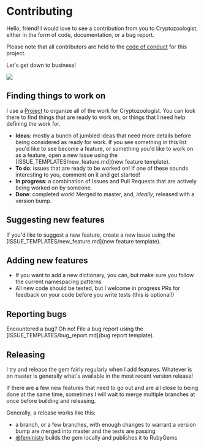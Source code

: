 # Contributing

Hello, friend! I would love to see a contribution from you to Cryptozoologist, either in the form of code, documentation, or a bug report.

Please note that all contributors are held to the [code of conduct](CODE_OF_CONDUCT.md) for this project.

Let's get down to business!

![](http://gifs.feministy.io/images/penguin.gif)

## Finding things to work on

I use a [Project](https://github.com/feministy/cryptozoologist/projects/1) to organize all of the work for Cryptozoologist. You can look there to find things that are ready to work on, or things that I need help defining the work for.

- **Ideas**: mostly a bunch of jumbled ideas that need more details before being considered as ready for work. If you see something in this list you'd like to see become a feature, or something you'd like to work on as a feature, open a new Issue using the [ISSUE_TEMPLATES/new_feature.md](new feature template).
- **To do**: issues that are ready to be worked on! If one of these sounds interesting to you, comment on it and get started!
- **In progress**: a combination of Issues and Pull Requests that are actively being worked on by someone.
- **Done**: completed work! Merged to master, and, _ideally_, released with a version bump.

## Suggesting new features

If you'd like to suggest a new feature, create a new issue using the [ISSUE_TEMPLATES/new_feature.md](new feature template).

## Adding new features

* If you want to add a new dictionary, you can, but make sure you follow the current namespacing patterns
* All new code should be tested, but I welcome in progress PRs for feedback on your code before you write tests (this is optional!)

## Reporting bugs

Encountered a bug? Oh no! File a bug report using the [ISSUE_TEMPLATES/bug_report.md](bug report template).

## Releasing

I try and release the gem fairly regularly when I add features. Whatever is on master is generally what's available in the most recent version release!

If there are a few new features that need to go out and are all close to being done at the same time, sometimes I will wait to merge multiple branches at once before building and releasing.

Generally, a release works like this:

- a branch, or a few branches, with enough changes to warrant a version bump are merged into master and the tests are passing
- [@feministy](https://github.com/feministy) builds the gem locally and publishes it to RubyGems
